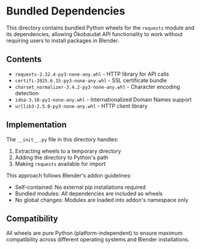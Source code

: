 # Bundled Dependencies

This directory contains bundled Python wheels for the `requests` module and its dependencies, allowing Ökobaudat API functionality to work without requiring users to install packages in Blender.

## Contents

- `requests-2.32.4-py3-none-any.whl` - HTTP library for API calls
- `certifi-2025.6.15-py3-none-any.whl` - SSL certificate bundle
- `charset_normalizer-3.4.2-py3-none-any.whl` - Character encoding detection
- `idna-3.10-py3-none-any.whl` - Internationalized Domain Names support
- `urllib3-2.5.0-py3-none-any.whl` - HTTP client library

## Implementation

The `__init__.py` file in this directory handles:
1. Extracting wheels to a temporary directory
2. Adding the directory to Python's path
3. Making `requests` available for import

This approach follows Blender's addon guidelines:
- Self-contained: No external pip installations required
- Bundled modules: All dependencies are included as wheels
- No global changes: Modules are loaded into addon's namespace only

## Compatibility

All wheels are pure Python (platform-independent) to ensure maximum compatibility across different operating systems and Blender installations. 